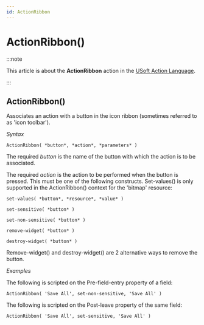 ```yaml
---
id: ActionRibbon
---
```


# ActionRibbon()




:::note

This article is about the **ActionRibbon** action in the [USoft Action Language](/docs/Task_flow/Action_Language_reference/USoft_Action_Language.md).

:::

## **ActionRibbon()**

Associates an action with a button in the icon ribbon (sometimes referred to as 'icon toolbar').

*Syntax*

```
ActionRibbon( *button*, *action*, *parameters* )
```

The required *button* is the name of the button with which the action is to be associated.

The required *action* is the action to be performed when the button is pressed. This must be one of the following constructs. Set-values() is only supported in the ActionRibbon() context for the 'bitmap' resource:

```
set-values( *button*, *resource*, *value* )

set-sensitive( *button* )

set-non-sensitive( *button* )

remove-widget( *button* )

destroy-widget( *button* )
```

Remove-widget() and destroy-widget() are 2 alternative ways to remove the button.

*Examples*

The following is scripted on the Pre-field-entry property of a field:

```
ActionRibbon( 'Save All', set-non-sensitive, 'Save All' )
```

The following is scripted on the Post-leave property of the same field:

```
ActionRibbon( 'Save All', set-sensitive, 'Save All' )
```

 